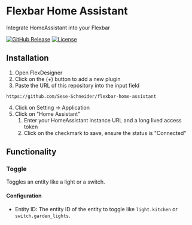 # Flexbar Home Assistant
Integrate HomeAssistant into your Flexbar

[![GitHub Release][releases-shield]][releases]
[![License][license-shield]](LICENSE)

## Installation

1. Open FlexDesigner
2. Click on the (+) button to add a new plugin
3. Paste the URL of this repository into the input field

```
https://github.com/Sese-Schneider/flexbar-home-assistant
```

4. Click on Setting -> Application
5. Click on "Home Assistant"
    1. Enter your HomeAssistant instance URL and a long lived access token
    2. Click on the checkmark to save, ensure the status is "Connected"

## Functionality

### Toggle

Toggles an entity like a light or a switch.

#### Configuration

- Entity ID: The entity ID of the entity to toggle like `light.kitchen` or `switch.garden_lights`.

[license-shield]: https://img.shields.io/github/license/Sese-Schneider/flexbar-home-assistant.svg?style=for-the-badge
[releases-shield]: https://img.shields.io/github/release/Sese-Schneider/flexbar-home-assistant.svg?style=for-the-badge
[releases]: https://github.com/Sese-Schneider/flexbar-home-assistant/releases
